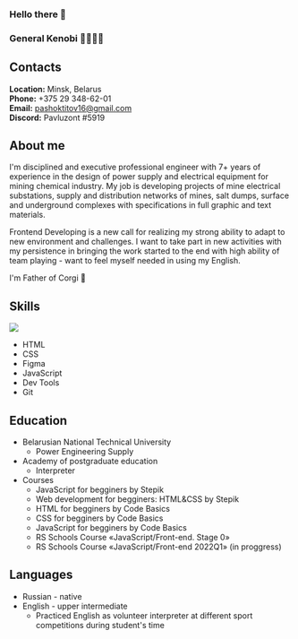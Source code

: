 ### Hello there 👋
### General Kenobi 👋👋👋👋

## **Contacts** ##
**Location:** Minsk, Belarus\
**Phone:** +375 29 348-62-01\
**Email:** pashoktitov16@gmail.com\
**Discord:** Pavluzont #5919

## **About me** ##
I'm disciplined and executive professional engineer with 7+ years of experience in the design of power supply and electrical equipment for mining chemical industry. My job is developing projects of mine electrical substations, supply and distribution networks of mines, salt dumps, surface and underground complexes with specifications in full graphic and text materials. 

Frontend Developing is a new call for realizing my strong ability to adapt to new environment and challenges. I want to take part in new activities with my persistence in bringing the work started to the end with high ability of team playing - want to feel myself needed in using my English.

I'm Father of Corgi 🦊

## **Skills** ##
![](https://www.codewars.com/users/PavelTitov16/badges/large)
* HTML
* CSS
* Figma
* JavaScript
* Dev Tools 
* Git

## **Education** ##
* Belarusian National Technical University
    + Power Engineering Supply
* Academy of postgraduate education
    + Interpreter
* Courses
    + JavaScript for begginers by Stepik
    + Web development for begginers: HTML&CSS by Stepik
    + HTML for begginers by Code Basics 
    + CSS for begginers by Code Basics
    + JavaScript for begginers by Code Basics
    + RS Schools Course «JavaScript/Front-end. Stage 0» 
    + RS Schools Course «JavaScript/Front-end 2022Q1» (in proggress)

## **Languages** ##
* Russian - native
* English - upper intermediate
   + Practiced English as volunteer interpreter at different sport competitions during student's time


<!--
**PavelTitov16/PavelTitov16** is a ✨ _special_ ✨ repository because its `README.md` (this file) appears on your GitHub profile.

Here are some ideas to get you started:

- 🔭 I’m currently working on ...
- 🌱 I’m currently learning ...
- 👯 I’m looking to collaborate on ...
- 🤔 I’m looking for help with ...
- 💬 Ask me about ...
- 📫 How to reach me: ...
- 😄 Pronouns: ...
- ⚡ Fun fact: ...
-->
